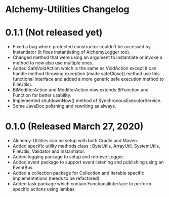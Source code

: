 # Alchemy-Utilities Changelog

# 0.1.1 (Not released yet)
- Fixed a bug where protected constructor couldn't be accessed by Instantiator (it fixes instantiating of AlchemyLogger too).
- Changed method that were using an argument to instantiate or invoke a method to now also use multiple ones.
- Added SafeVoidAction which is the same as VoidAction except it can handle method throwing exception (made safeClose() method 
  use this functional interface and added a more generic safe execution method to FileUtils).
- BiModifierAction and ModifierAction now extends BiFunction and Function for better usability.
- Implemented shutdownNow() method of SynchronousExecutorService.
- Some JavaDoc polishing and rewriting as always.
 
# 0.1.0 (Released March 27, 2020)
- Alchemy-Utilities can be setup with both Gradle and Maven.
- Added specific utility methods class : ByteUtils, ArrayUtil, SystemUtils, FileUtils, Validator and Instantiator.
- Added logging package to setup and retrieve Logger.
- Added event package to support event listening and publishing using an EventBus.
- Added a collection package for Collection and Iterable specific implementations (needs to be refactored).
- Added task package which contain FunctionalInterface to perform specific actions using lambas.